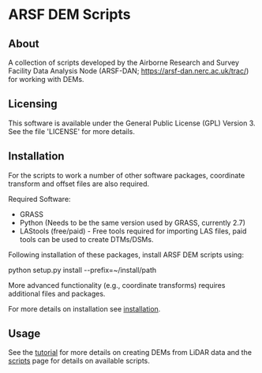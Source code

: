 ARSF DEM Scripts
=================

About
------

A collection of scripts developed by the Airborne Research and Survey Facility
Data Analysis Node (ARSF-DAN; https://arsf-dan.nerc.ac.uk/trac/) for working with DEMs.

Licensing
----------

This software is available under the General Public License (GPL) Version 3.
See the file 'LICENSE' for more details.

Installation
-------------

For the scripts to work a number of other software packages, coordinate transform and offset files are also required.

Required Software:

* GRASS
* Python (Needs to be the same version used by GRASS, currently 2.7)
* LAStools (free/paid) - Free tools required for importing LAS files, paid tools can be used to create DTMs/DSMs.

Following installation of these packages, install ARSF DEM scripts using:

   python setup.py install --prefix=~/install/path

More advanced functionality (e.g., coordinate transforms) requires additional files and packages.

For more details on installation see [installation](doc/source/installation.rst).

Usage
------

See the [tutorial](doc/source/tutorial_lidar.rst) for more details on creating DEMs from LiDAR data and
the [scripts](doc/source/scripts.rst) page for details on available scripts.
